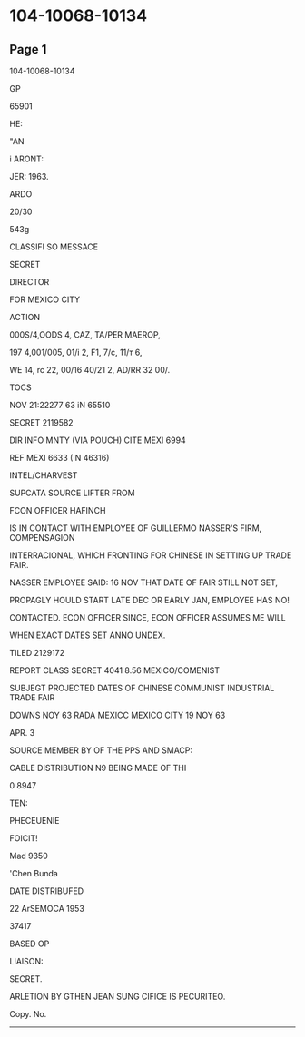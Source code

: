 # 104-10068-10134

## Page 1

104-10068-10134

GP

65901

HE:

"AN

i ARONT:

JER: 1963.

ARDO

20/30

543g

CLASSIFI SO MESSACE

SECRET

DIRECTOR

FOR MEXICO CITY

ACTION

000S/4,OODS 4, CAZ, TA/PER MAEROP,

197 4,001/005, 01/i 2, F1, 7/с, 11/т 6,

WE 14, rc 22, 00/16 40/21 2, AD/RR 32 00/.

TOCS

NOV 21:22277 63 iN 65510

SECRET 2119582

DIR INFO MNTY (VIA POUCH) CITE MEXI 6994

REF MEXI 6633 (IN 46316)

INTEL/CHARVEST

SUPCATA SOURCE LIFTER FROM

FCON OFFICER HAFINCH

IS IN CONTACT WITH EMPLOYEE OF GUILLERMO NASSER'S FIRM, COMPENSAGION

INTERRACIONAL, WHICH FRONTING FOR CHINESE IN SETTING UP TRADE FAIR.

NASSER EMPLOYEE SAID: 16 NOV THAT DATE OF FAIR STILL NOT SET,

PROPAGLY HOULD START LATE DEC OR EARLY JAN, EMPLOYEE HAS NO!

CONTACTED. ECON OFFICER SINCE, ECON OFFICER ASSUMES ME WILL

WHEN EXACT DATES SET ANNO UNDEX.

TILED 2129172

REPORT CLASS SECRET 4041 8.56 MEXICO/COMENIST

SUBJEGT PROJECTED DATES OF CHINESE COMMUNIST INDUSTRIAL TRADE FAIR

DOWNS NOY 63 RADA MEXICC MEXICO CITY 19 NOY 63

APR. 3

SOURCE MEMBER BY OF THE PPS AND SMACP:

CABLE DISTRIBUTION N9 BEING MADE OF THI

0 8947

TEN:

PHECEUENIE

FOICIT!

Mad 9350

'Chen Bunda

DATE DISTRIBUFED

22 ArSEMOCA 1953

37417

BASED OP

LIAISON:

SECRET.

ARLETION BY GTHEN JEAN SUNG CIFICE IS PECURITEO.

Copy. No.

---

